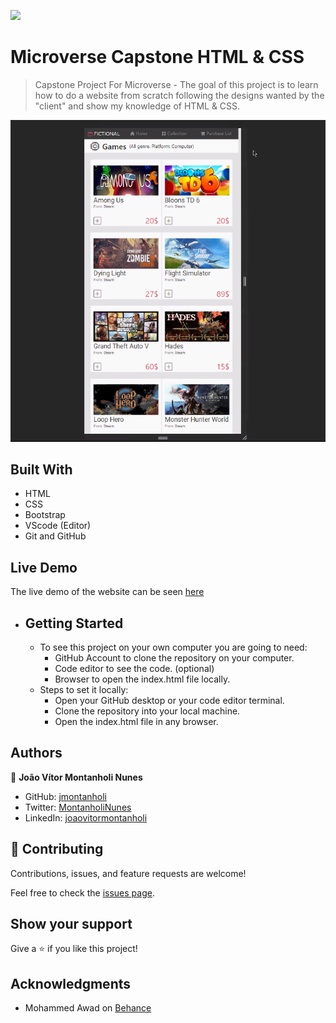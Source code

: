 ![](https://img.shields.io/badge/Microverse-blueviolet)

# Microverse Capstone HTML & CSS 

> Capstone Project For Microverse - The goal of this project is to learn how to do a website from scratch following the designs wanted by the "client" and show my knowledge of HTML & CSS.

![screenshot](Assets/imgs/print.png)

## Built With

- HTML
- CSS
- Bootstrap
- VScode (Editor)
- Git and GitHub

## Live Demo

The live demo of the website can be seen [here](https://jmontanholi.github.io/MicroverseCapstoneHTML/)


* ## Getting Started
  * To see this project on your own computer you are going to need:
    * GitHub Account to clone the repository on your computer.
    * Code editor to see the code. (optional)
    * Browser to open the index.html file locally. 
  * Steps to set it locally:
    * Open your GitHub desktop or your code editor terminal.
    * Clone the repository into your local machine.
    * Open the index.html file in any browser.

## Authors

👤 **João Vítor Montanholi Nunes**

- GitHub: [jmontanholi](https://github.com/jmontanholi)
- Twitter: [MontanholiNunes](https://twitter.com/MontanholiNunes)
- LinkedIn: [joaovitormontanholi](https://www.linkedin.com/in/joaovitormontanholi/)

## 🤝 Contributing

Contributions, issues, and feature requests are welcome!

Feel free to check the [issues page](https://github.com/jmontanholi/MicroverseCapstoneHTML/issues).

## Show your support

Give a ⭐️ if you like this project!

## Acknowledgments

- Mohammed Awad on [Behance](https://www.behance.net/gallery/24796463/ZATTIX)
